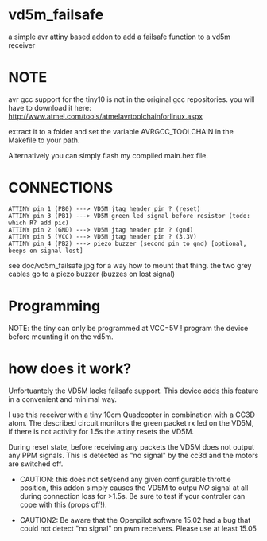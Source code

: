# vd5m_failsafe
a simple avr attiny based addon to add a failsafe function to a vd5m receiver

# NOTE

avr gcc support for the tiny10 is not in the original gcc repositories.
you will have to download it here:
http://www.atmel.com/tools/atmelavrtoolchainforlinux.aspx

extract it to a folder and set the variable AVRGCC_TOOLCHAIN in the Makefile to your path.

Alternatively you can simply flash my compiled main.hex file.

# CONNECTIONS


```
ATTINY pin 1 (PB0) ---> VD5M jtag header pin ? (reset)
ATTINY pin 3 (PB1) ---> VD5M green led signal before resistor (todo: which R? add pic)
ATTINY pin 2 (GND) ---> VD5M jtag header pin ? (gnd)
ATTINY pin 5 (VCC) ---> VD5M jtag header pin ? (3.3V)
ATTINY pin 4 (PB2) ---> piezo buzzer (second pin to gnd) [optional, beeps on signal lost]
```

see doc/vd5m_failsafe.jpg for a way how to mount that thing. the two grey cables go to a piezo buzzer (buzzes on lost signal)

# Programming

NOTE: the tiny can only be programmed at VCC=5V ! program the device before mounting it on the vd5m.

# how does it work?

Unfortuantely the VD5M lacks failsafe support. This device adds this feature
in a convenient and minimal way.

I use this receiver with a tiny 10cm Quadcopter in combination with a CC3D atom.
The described circuit monitors the green packet rx led on the VD5M, if there is
not activity for 1.5s the attiny resets the VD5M.

During reset state, before receiving any packets the VD5M does not output any
PPM signals. This is detected as "no signal" by the cc3d and the motors are switched off.

* CAUTION:
this does not set/send any given configurable throttle position, this addon
simply causes the VD5M to outpu _NO_ signal at all during connection loss for >1.5s.
Be sure to test if your controler can cope with this (props off!).

* CAUTION2:
Be aware that the Openpilot software 15.02 had a bug that could not 
detect "no signal" on pwm receivers. Please use at least 15.05



